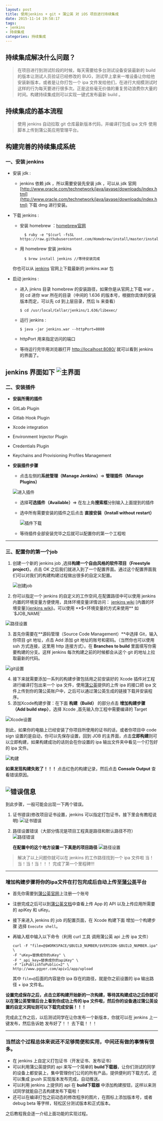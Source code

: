 ```yaml
---
layout: post
title: 使用jenkins + git + 蒲公英 对 iOS 项目进行持续集成
date: 2015-11-14 19:58:17
tags:
- jenkins
- 持续集成
categories: 持续集成
---
```


## 持续集成解决什么问题？
>在项目进行到测试阶段的时候，每天需要给多台测试设备安装最新的 build 的版本让测试人员验证已经修改的 BUG，测试早上拿来一堆设备让你给他安装新版本，或者是让你打包一个 ipa 文件发给他们，在进行大规模测试时这样的行为每天要进行很多次。正是这些毫无价值的重复劳动浪费你大量的时间。构建持续集成则可以实现一键式发布最新 build 。

## 持续集成的基本流程
>使用 jenkins 自动拉取 git 仓库最新版本代码，并编译打包成 ipa 文件 使用脚本上传到蒲公英应用管理平台。



## 构建完善的持续集成系统
### 一、安装 jenkins
* 安装 jdk : 
	* jenkins 依赖 jdk ，所以需要安装先安装 jdk ，可以从 jdk 官网 [http://www.oracle.com/technetwork/java/javase/downloads/index.html](http://www.oracle.com/technetwork/java/javase/downloads/index.html) 下载 dmg 进行安装。
* 下载 jenkins : 

	* 安装 homebrew ：[homebrew官网](http://brew.sh/)
			
			$ ruby -e "$(curl -fsSL https://raw.githubusercontent.com/Homebrew/install/master/install)"
	* 用 homebrew 安装 jenkins

			$ brew install jenkins //等待安装完成
	
	你也可以从 [jenkins](http://jenkins-ci.org/) 官网上下载最新的 jenkins.war 包
	
* 启动 jenkins :
  
	* 进入 jinkns 目录 homebrew 的安装路径，如果你是从官网上下载 war ，则 cd 进你 war 所在的目录（中间的 1.636 的版本号，根据你具体的安装版本而定，可以先 cd 到上层目录，然后 ls 来查看）
	
		`$ cd /usr/local/Cellar/jenkins/1.636/libexec/`		 		
	* 运行 jenkins :
	 	
		`$ java -jar jenkins.war --httpPort=8080`
	
	* httpPort 用来指定访问的端口

	* 等待运行完毕用浏览器打开 [http://localhost:8080/](http://localhost:8080/) 就可以看到 jenkins 的界面了。

jenkins 界面如下
![主界面](http://7xo9cc.com1.z0.glb.clouddn.com/blog_jenkins_home)
----------------------
### 二、安装插件
*  **安装所需的插件**  
 * GitLab Plugin
 * Gitlab Hook Plugin
 * Xcode integration
 * Environment Injector Plugin
 * Credentials Plugin
 * Keychains and Provisioning Profiles Management
 
 
* **安装插件步骤**
	* 点击左侧的**系统管理（Manage Jenkins）**=> **管理插件（Manage Plugins）**

     ![进入插件](http://7xo9cc.com1.z0.glb.clouddn.com/blog_manager_plugus.png)
     
    * 选择**可选插件（Available）**=> 在左上角**搜索框**分别输入上面提到的插件

    * 选中所有需要安装的插件之后点击 **直接安装（Install without restart）**

       ![插件下载](http://7xo9cc.com1.z0.glb.clouddn.com/blog_download_plugus.png)


  * 等待插件全部安装完毕之后就可以配置你的第一个工程啦
   
   
-------------------------
### 三、配置你的第一个job
1. 创建一个新的 jenkins job ,选择**构建一个自由风格的软件项目（Freestyle project）**。点击 OK 之后我们就进入到了一个配置界面。通过这个配置界面我们可以对我们的构建构建过程做出很多的自定义配置。
 
	![创建job](http://7xo9cc.com1.z0.glb.clouddn.com/blog_create_home)


2. 你可以指定一个 jenkins 的自定义的工作空间,在配置路径中可以使用 jenkins 内置的环境变量方便使用，具体环境变量详情访问： [jenkins wiki](https://wiki.jenkins-ci.org/display/JENKINS/Building+a+software+project) [内置的环境变量]([jenkins wiki](https://wiki.jenkins-ci.org/display/JENKINS/Building+a+software+project))。可以使用 **$+环境变量的方式来使用** 如 `$JOB_NAME`

  ![路径设置](http://7xo9cc.com1.z0.glb.clouddn.com/blog_path_setting.png)
  
  
3. 首先你需要在**源码管理（Source Code Management）**中选择 Git，输入你项目 git 地址，点击 Add 添加 git 地址的账号和密码。（当然你也可以使用 ssh 方式连接，这里用 http 连接方式）。在 **Branches to build** 里面填写你需要构建的分支。这样 jenkins 每次构建之前的时候都会从这个 git 的地址上拉取最新的代码。

![git设置](http://7xo9cc.com1.z0.glb.clouddn.com/blog_git_setting.png)


4. 接下来就需要添加一系列的构建步骤包括用之前安装好的 Xcode 插件对工程进行编译打包出来一个 ipa 文件，使用[蒲公英](www.pgyer.com)提供的上传 ipa 的接口把 ipa 文件上传到你的蒲公英账户中，之后可以通过蒲公英生成的链接下载并安装程序。
5. 添加Xcode构建步骤：在下面 **构建（Build）** 的部分点击 **增加构建步骤（Add build step）**，选择 Xcode ,首先输入你工程中需要编译的 Target 

![Xcode设置](http://7xo9cc.com1.z0.glb.clouddn.com/blogBulid_Xcode_Setting.png)

到此，如果你的电脑上已经安装了你项目所使用的证书的话，或者你项目中 code sign 设置的是自动，你可以先保存设置，回到 JOB 的主界面，点击**立即构建**则可以立即构建，如果构建成功的话则会在你设置的 ipa 输出文件夹中看见一个打包好的 ipa 文件。

![构建](http://7xo9cc.com1.z0.glb.clouddn.com/blog_BUILD_NOW.png)

**如果发现构建失败了！！！**
点击红色的构建记录，然后点击 **Console Output** 查看错误原因。


![错误信息](http://7xo9cc.com1.z0.glb.clouddn.com/blog_BUILD_CONT.png)
-----------------------------
到此步骤，一般可能会出现一下两个错误。

1. 证书错误(修改项目证书设置，jenkins 可以指定打包证书，接下里会有教程说明)
![证书错误](http://7xo9cc.com1.z0.glb.clouddn.com/blog_BUILD_FILE2.png)

2. 路径设置错误（大部分情况是项目工程真是路径和默认路径不符）
![路径错误](http://7xo9cc.com1.z0.glb.clouddn.com/blog_BUILD_FILE.png)

	**在配置中的这个地方设置一下真是的项目路径**
	![路径设置](http://7xo9cc.com1.z0.glb.clouddn.com/blog_xcode_path)
	
>解决了以上问题你就可以在 jenkins 的工作路径找到一个 ipa 文件啦
当！当！当！当！！！
完成了第一个里程碑!!!

---------
### 增加构建步骤将你的ipa文件在打包完成后自动上传至[蒲公英](www.pgyer.com)平台

* 首先你需要到[蒲公英官网](www.pgyer.com)上注册一个账号
* 注册完成之后可以到[蒲公英文档](http://www.pgyer.com/doc/api#uploadApp)中查看上传 App 的 API 以及上传应用所需要的 apiKey 和 uKey。
* 接下来进入 jenkins 的 job 的配置页面，在 Xcode 构建下面 增加一个构建步骤 选择 `Execute shell`。
* 再输入框中输入以下命令（利用 curl 工具 调用蒲公英 api 上传 ipa 文件）
 
	```
	curl -F "file=@$WORKSPACE/$BUILD_NUMBER/$VERSION-$BUILD_NUMBER.ipa" \
	-F "uKey=替换成你的uKey" \
	-F "_api_key=替换成你的apiKey" \
	-F "isPublishToPublic=2" \
	http://www.pgyer.com/apiv1/app/upload
	```
	其中 `file=@`后面的内容是你 ipa 存在的路径，就是你之前设置的 ipa 	输出路径 + ipa 文件名。


**设置完成保存之后，点击立即构建开始新的一次构建，等待其构建成功之后你就可以在蒲公英管理后台上看到你成功上传的 ipa 文件啦，然后你的设备通过蒲公英设置的自定义网址则可以下载完成安装！！！**

完成此工作之后，以后测试同学在让你发布一个新版本，你就可以在 jenkins 上一键发布，然后告诉她 发布好了！！ 去下载！！！

-------------
### 当然这个过程总体来说还不足够简便和实用，中间还有做的事情有很多。

* 在 jenkins 上自定义打包证书（开发证书、发布证书）
* 可以利用蒲公英提供的 api 来写一个简单的 **build下载器**，让你们测试的同学的设备上都安装上，集中管理你们公司的所有产品，提供便利的下载方式，还可以集成 jpush 实现版本发布完成，自动推送。
* 可以利用 jenkins 上提供的 api 在 **build下载器** 中添加构建按钮，这样以来测试同学就能自己去构建发布下载啦！
* 还可以在编译打包之前动态的修改程序的图片，在图标上添加版本号，或者 debug beta 等字样，轻松区分测试版本和正式版本。

之后教程我会逐一介绍上面功能的实现过程。


